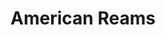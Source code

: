 ---
title: American Reams
client: The Point Magazine
pubdate: 2017-12-02 
type: essay
teaser: Three days at Paper2017
link: https://thepointmag.com/2017/examined-life/american-reams-paper2017
featured: true
img: assets/img/paper.jpg
show_on_home: false
---